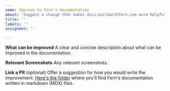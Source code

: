 ```yaml
---
name: Improve to Fern's documentation
about: 'Suggest a change that makes docs.buildwithfern.com more helpful'
title: ''
labels: ''
assignees: ''

---
```


**What can be improved**
A clear and concise description about what can be improved in the documentation.

**Relevant Screenshots**
Any relevant screenshots.

**Link a PR** (optional)
Offer a suggestion for how you would write the improvement. [Here's the folder](https://github.com/fern-api/fern/tree/main/fern) where you'll find Fern's documentation written in markdown (MDX) files.
